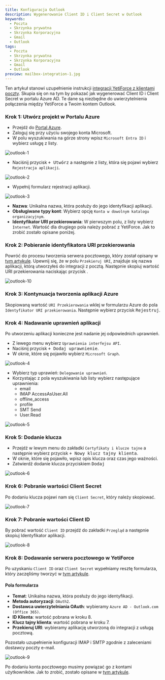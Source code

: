 ```yaml
---
title: Konfiguracja Outlook
description: Wygenerowanie Client ID i Client Secret w Outlook
keywords:
  - Poczta
  - Skrzynka prywatna
  - Skrzynka Korporacyjna
  - Gmail
  - Outlook
tags:
  - Poczta
  - Skrzynka prywatna
  - Skrzynka Korporacyjna
  - Gmail
  - Outlook
preview: mailbox-integration-1.jpg
---
```


Ten artykuł stanowi uzupełnienie instrukcji [integracji YetiForce z klientami poczty](/administrator-guides/integration/mailbox). Skupia się on na tym by pokazać jak wygenerować Client ID i Client Secret w portalu Azure AD. Te dane są niezbędne do uwierzytelnienia połączenia między YetiForce a Twoim kontem Outlook.

### Krok 1: Utwórz projekt w Portalu Azure

- Przejdź do [Portal Azure](https://portal.azure.com/).
- Zaloguj się przy użyciu swojego konta Microsoft.
- W polu wyszukiwania na górze strony wpisz `Microsoft Entra ID` i wybierz usługę z listy.

![outlook-1](outlook-1.jpg)

- Naciśnij przycisk <kbd>+ Utwórz</kbd> a następnie z listy, która się pojawi wybierz `Rejestracja aplikacji`.

![outlook-2](outlook-2.jpg)

- Wypełnij formularz rejestracji aplikacji.

![outlook-3](outlook-3.jpg)

- **Nazwa**: Unikalna nazwa, która posłuży do jego identyfikacji aplikacji.
- **Obsługiwane typy kont**: Wybierz opcję `Konta w dowolnym katalogu organizacyjnym`.
- **Identyfikator URI przekierowania**: W pierwszym polu, z listy wybierz `Internet`. Wartość dla drugiego pola należy pobrać z YetiForce. Jak to zrobić zostało opisane poniżej.

### Krok 2: Pobieranie identyfikatora URI przekierowania

Powróć do procesu tworzenia serwera pocztowego, który został opisany w [tym artykule](/administrator-guides/integration/mailbox/#dodanie-serwera-pocztowego). Upewnij się, że w polu `Przekieruj URI`, znajduje się nazwa aplikacji, którą utworzyłeś do integracji z pocztą. Następnie skopiuj wartość URI przekierowania naciskając przycisk <kbd><i class="fa-solid fa-copy"></i></kbd>.

![outlook-10](outlook-10.jpg)

### Krok 3: Kontynuacja tworzenia aplikacji Azure

Skopiowaną wartość `URI Przekierowania` wklej w formularzu Azure do pola `Identyfikator URI przekierowania`. Następnie wybierz przycisk <kbd>Rejestruj</kbd>.

### Krok 4: Nadawanie uprawnień aplikacji

Po utworzeniu aplikacji konieczne jest nadanie jej odpowiednich uprawnień.

- Z lewego menu wybierz `Uprawnienia interfejsu API`.
- Naciśnij przycisk <kbd>+ Dodaj uprawnienie</kbd>.
- W oknie, które się pojawiło wybierz `Microsoft Graph`.

![outlook-4](outlook-4.jpg)

- Wybierz typ uprawień: `Delegowanie uprawnień`.
- Korzystając z pola wyszukiwania lub listy wybierz następujące uprawnienia:
  - email
  - IMAP AccessAsUser.All
  - offline_access
  - profile
  - SMT Send
  - User.Read

![outlook-5](outlook-5.jpg)

### Krok 5: Dodanie klucza

- Przejdź w lewym menu do zakładki `Certyfikaty i klucze tajne` a następnie wybierz przycisk <kbd>+ Nowy klucz tajny klienta</kbd>.
- W oknie, które się pojawiło, wpisz opis klucza oraz czas jego ważności.
- Zatwierdź dodanie klucza przyciskiem <kbd>Dodaj</kbd>

![outlook-6](outlook-6.jpg)

### Krok 6: Pobranie wartości Client Secret

Po dodaniu klucza pojawi nam się `Client Secret`, który należy skopiować.

![outlook-7](outlook-7.jpg)

### Krok 7: Pobranie wartości Client ID

By pobrać wartość `Client ID` przejdź do zakładki `Przegląd` a następnie skopiuj Identyfikator aplikacji.

![outlook-8](outlook-8.jpg)

### Krok 8: Dodawanie serwera pocztowego w YetiForce

Po uzyskaniu `Client ID` oraz `Client Secret` wypełniamy resztę formularza, który zaczęliśmy tworzyć w [tym artykule](/administrator-guides/integration/mailbox/#dodanie-serwera-pocztowego).

#### Pola formularza

- **Temat**: Unikalna nazwa, która posłuży do jego identyfikacji.
- **Metoda autoryzacji**: `OAuth2`.
- **Dostawca uwierzytelniania OAuth**: wybieramy `Azure AD - Outlook.com (Office 365)`.
- **ID Klienta**: wartość pobrana w kroku 8.
- **Klucz tajny klienta**: wartość pobrana w kroku 7.
- **Przekieruj URI**: wybieramy aplikację utworzoną do integracji z usługą pocztową.

Pozostało uzupełnienie konfiguracji IMAP i SMTP zgodnie z zaleceniami dostawcy poczty e-mail.

![outlook-9](outlook-9.jpg)

Po dodaniu konta pocztowego musimy powiązać go z kontami użytkowników. Jak to zrobić, zostało opisane w [tym artykule](/administrator-guides/integration/mailbox#krok-3-powiązanie-serwera-pocztowego-z-kontami-użytkowników).
